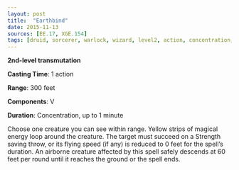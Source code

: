 ```yaml
---
layout: post
title:  "Earthbind"
date: 2015-11-13
sources: [EE.17, XGE.154]
tags: [druid, sorcerer, warlock, wizard, level2, action, concentration, transmutation]
---
```


**2nd-level transmutation**

**Casting Time**: 1 action

**Range**: 300 feet

**Components**: V

**Duration**: Concentration, up to 1 minute

Choose one creature you can see within range. Yellow strips of magical energy loop around the creature. The target must succeed on a Strength saving throw, or its flying speed (if any) is reduced to 0 feet for the spell’s duration. An airborne creature affected by this spell safely descends at 60 feet per round until it reaches the ground or the spell ends.

